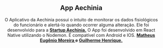 <h2 align="center">App Aechinia</h2> 

<p align="center"> O Aplicativo da Aechinia possui o intuito de monitorar os dados fisiológicos do funcionário e alertá-lo quando ocorrer alguma alteração. Ele foi desenvolvido para a <strong> <a href="https://www.instagram.com/aechinia/?hl=pt-br">Startup Aechinia.</strong></a></strong> O App foi desenvolvido em React Native utilizando o Nodemon. É compatível com Android e IOS. <strong><a href="https://github.com/matheusem">Matheus Eugênio Moreira </a> e <a href="https://github.com/guilhermehv"> Guilherme Henrique.</a></strong>  </p>
